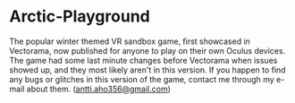 # Arctic-Playground
The popular winter themed VR sandbox game, first showcased in Vectorama, now published for anyone to play on their own Oculus devices.
The game had some last minute changes before Vectorama when issues showed up, and they most likely aren't in this version. If you happen to find any bugs or glitches in this version of the game, contact me through my e-mail about them. (antti.aho356@gmail.com)

